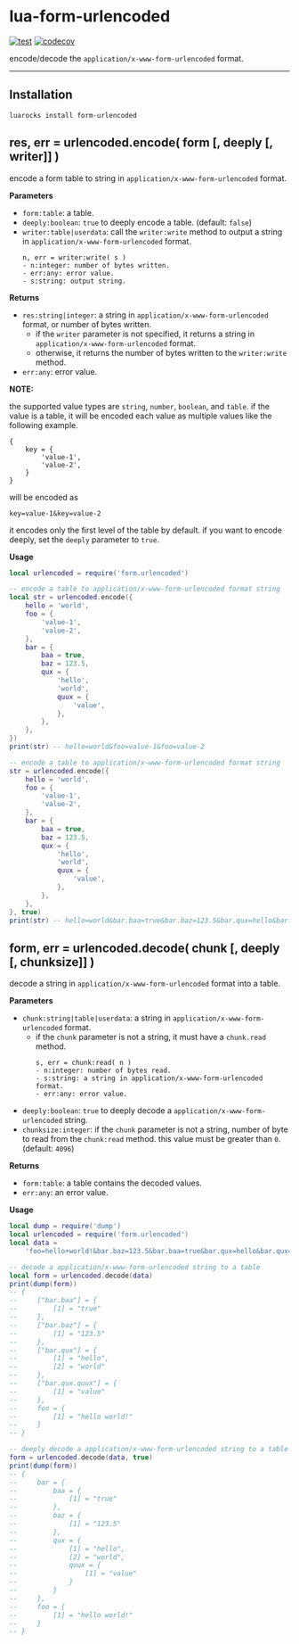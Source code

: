 # lua-form-urlencoded

[![test](https://github.com/mah0x211/lua-form-urlencoded/actions/workflows/test.yml/badge.svg)](https://github.com/mah0x211/lua-form-urlencoded/actions/workflows/test.yml)
[![codecov](https://codecov.io/gh/mah0x211/lua-form-urlencoded/branch/master/graph/badge.svg)](https://codecov.io/gh/mah0x211/lua-form-urlencoded)

encode/decode the `application/x-www-form-urlencoded` format.

***


## Installation

```
luarocks install form-urlencoded
```


## res, err = urlencoded.encode( form [, deeply [, writer]] )

encode a form table to string in `application/x-www-form-urlencoded` format.

**Parameters**

- `form:table`: a table.
- `deeply:boolean`: `true` to deeply encode a table. (default: `false`)
- `writer:table|userdata`: call the `writer:write` method to output a string in `application/x-www-form-urlencoded` format.
    ```
    n, err = writer:write( s )
    - n:integer: number of bytes written.
    - err:any: error value.
    - s:string: output string.
    ```

**Returns**

- `res:string|integer`: a string in `application/x-www-form-urlencoded` format, or number of bytes written.
  - if the `writer` parameter is not specified, it returns a string in `application/x-www-form-urlencoded` format.
  - otherwise, it returns the number of bytes written to the `writer:write` method.
- `err:any`: error value.


**NOTE:**

the supported value types are `string`, `number`, `boolean`, and `table`. if the value is a table, it will be encoded each value as multiple values like the following example.

```
{
    key = {
        'value-1',
        'value-2',
    }
}

```

will be encoded as

```
key=value-1&key=value-2
```

it encodes only the first level of the table by default. if you want to encode deeply, set the `deeply` parameter to `true`.


**Usage**


```lua
local urlencoded = require('form.urlencoded')

-- encode a table to application/x-www-form-urlencoded format string
local str = urlencoded.encode({
    hello = 'world',
    foo = {
        'value-1',
        'value-2',
    },
    bar = {
        baa = true,
        baz = 123.5,
        qux = {
            'hello',
            'world',
            quux = {
                'value',
            },
        },
    },
})
print(str) -- hello=world&foo=value-1&foo=value-2

-- encode a table to application/x-www-form-urlencoded format string
str = urlencoded.encode({
    hello = 'world',
    foo = {
        'value-1',
        'value-2',
    },
    bar = {
        baa = true,
        baz = 123.5,
        qux = {
            'hello',
            'world',
            quux = {
                'value',
            },
        },
    },
}, true)
print(str) -- hello=world&bar.baa=true&bar.baz=123.5&bar.qux=hello&bar.qux=world&bar.qux.quux=value&foo=value-1&foo=value-2
```


## form, err = urlencoded.decode( chunk [, deeply [, chunksize]] )

decode a string in `application/x-www-form-urlencoded` format into a table.

**Parameters**

- `chunk:string|table|userdata`: a string in `application/x-www-form-urlencoded` format.
    - if the `chunk` parameter is not a string, it must have a `chunk.read` method.
      ```
      s, err = chunk:read( n )
      - n:integer: number of bytes read.
      - s:string: a string in application/x-www-form-urlencoded format.
      - err:any: error value.
      ```
- `deeply:boolean`: `true` to deeply decode a `application/x-www-form-urlencoded` string.
- `chunksize:integer`: if the `chunk` parameter is not a string, number of byte to read from the `chunk:read` method. this value must be greater than `0`. (default: `4096`)

**Returns**

- `form:table`: a table contains the decoded values.
- `err:any`: an error value.

**Usage**

```lua
local dump = require('dump')
local urlencoded = require('form.urlencoded')
local data =
    'foo=hello+world!&bar.baz=123.5&bar.baa=true&bar.qux=hello&bar.qux=world&bar.qux.quux=value'

-- decode a application/x-www-form-urlencoded string to a table
local form = urlencoded.decode(data)
print(dump(form))
-- {
--     ["bar.baa"] = {
--         [1] = "true"
--     },
--     ["bar.baz"] = {
--         [1] = "123.5"
--     },
--     ["bar.qux"] = {
--         [1] = "hello",
--         [2] = "world"
--     },
--     ["bar.qux.quux"] = {
--         [1] = "value"
--     },
--     foo = {
--         [1] = "hello world!"
--     }
-- }

-- deeply decode a application/x-www-form-urlencoded string to a table
form = urlencoded.decode(data, true)
print(dump(form))
-- {
--     bar = {
--         baa = {
--             [1] = "true"
--         },
--         baz = {
--             [1] = "123.5"
--         },
--         qux = {
--             [1] = "hello",
--             [2] = "world",
--             quux = {
--                 [1] = "value"
--             }
--         }
--     },
--     foo = {
--         [1] = "hello world!"
--     }
-- }
```

